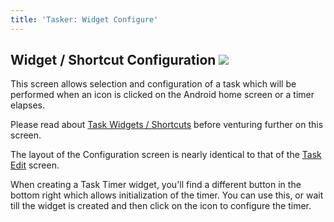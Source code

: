 ```yaml
---
title: 'Tasker: Widget Configure'
---
```


Widget / Shortcut Configuration ![](icon_tasker.png)
----------------------------------------------------

This screen allows selection and configuration of a task which will be
performed when an icon is clicked on the Android home screen or a timer
elapses.

Please read about [Task Widgets / Shortcuts](app_widgets.html) before
venturing further on this screen.

The layout of the Configuration screen is nearly identical to that of
the [Task Edit](activity_taskedit.html) screen.

When creating a Task Timer widget, you\'ll find a different button in
the bottom right which allows initialization of the timer. You can use
this, or wait till the widget is created and then click on the icon to
configure the timer.
